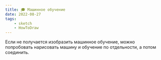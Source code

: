 ```yaml
---
title: 🎓 Машинное обучение
date: 2022-08-27
tags:
    - sketch
    - HowToDraw
---
```


Если не получается изобразить машинное обучение, можно попробовать нарисовать машину и обучение по отдельности, а потом соединить.
